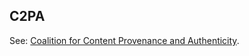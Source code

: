 ## C2PA

<p class="c8"><span>See: </span><span class="c2"><a class="c3" href="#h.38i7kn574fiz">Coalition for Content Provenance and Authenticity</a></span><span class="c0">.</span></p>

